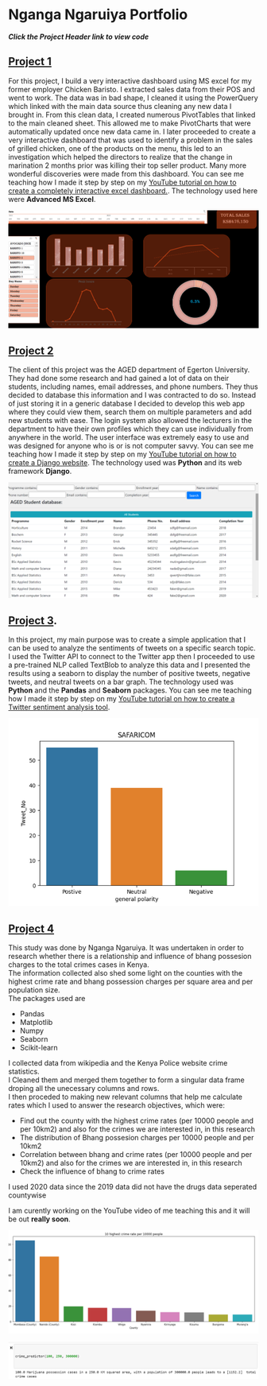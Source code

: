 # Nganga Ngaruiya Portfolio

***Click the Project Header link to view code***

## [Project 1](https://www.youtube.com/watch?v=oCIJqtOqkC8&list=PLjYn2orKlXao0Md4v8fdI1jtU_qiZbOSM)
For this project, I build a very interactive dashboard using MS excel for my former employer Chicken Baristo. I extracted sales data from their POS and went to work. The data was in bad shape, I cleaned it using the PowerQuery which linked with the main data source thus cleaning any new data I brought in. From this clean data, I created numerous PivotTables that linked to the main cleaned sheet. This allowed me to make PivotCharts that were automatically updated once new data came in. I later proceeded to create a very interactive dashboard that was used to identify a problem in the sales of grilled chicken, one of the products on the menu, this led to an investigation which helped the directors to realize that the change in marination 2 months prior was killing their top seller product. Many more wonderful discoveries were made from this dashboard. You can see me teaching how I made it step by step on my [YouTube tutorial on how to create a completely interactive excel dashboard.](https://www.youtube.com/watch?v=oCIJqtOqkC8&list=PLjYn2orKlXao0Md4v8fdI1jtU_qiZbOSM). The technology used here were **Advanced MS Excel**.      


![](https://github.com/NgangaNgaruiya001/ngangangaruiyaportfolio/blob/main/images/Screenshot%20(19).png)

## [Project 2](https://github.com/NgangaNgaruiya001/Adding-PostgreSQL-as-your-database)
The client of this project was the AGED department of Egerton University. They had done some research and had gained a lot of data on their students, including names, email addresses, and phone numbers. They thus decided to database this information and I was contracted to do so. Instead of just storing it in a generic database I decided to develop this web app where they could view them, search them on multiple parameters and add new students with ease. The login system also allowed the lecturers in the department to have their own profiles which they can use individually from anywhere in the world. The user interface was extremely easy to use and was designed for anyone who is or is not computer savvy. You can see me teaching how I made it step by step on my [YouTube tutorial on how to create a Django website](https://www.youtube.com/watch?v=_RO3IjgcEBI&list=PLjYn2orKlXaqLw3U8RecBtz-FMckbwb1y). The technology used was **Python** and its web framework **Django**.   

![](https://github.com/NgangaNgaruiya001/ngangangaruiyaportfolio/blob/main/images/Screenshot%20(20).png)

## [Project 3](https://github.com/NgangaNgaruiya001/sentiment_tool).
In this project, my main purpose was to create a simple application that I can be used to analyze the sentiments of tweets on a specific search topic. I used the Twitter API to connect to the Twitter app then I proceeded to use a pre-trained NLP called TextBlob to analyze this data and I presented the results using a seaborn to display the number of positive tweets, negative tweets, and neutral tweets on a bar graph. The technology used was **Python** and the **Pandas** and **Seaborn** packages. You can see me teaching how I made it step by step on my [YouTube tutorial on how to create a Twitter sentiment analysis tool](https://www.youtube.com/watch?v=Srqs-vbTSXg&t=229s&ab_channel=LearnwithNgangaNgaruiya).   

![](https://github.com/NgangaNgaruiya001/ngangangaruiyaportfolio/blob/main/images/Safaricom.png)

## [Project 4](https://github.com/NgangaNgaruiya001/crimevsbhangEDA)
This study was done by Nganga Ngaruiya. It was undertaken in order to research whether there is a relationship and influence of bhang possesion charges to the total crimes cases in Kenya.       
The information collected also shed some light on the counties with the highest crime rate and bhang possession charges per square area and per population size.    
The packages used are
- Pandas
- Matplotlib
- Numpy
- Seaborn
- Scikit-learn


I collected data from wikipedia and the Kenya Police website crime statistics.    
I Cleaned them and merged them together to form a singular data frame droping all the unecessary columns and rows.   
I then proceded to making new relevant columns that help me calculate rates which I used to answer the research objectives, which were:
- Find out the county with the highest crime rates (per 10000 people and per 10km2) and also for the crimes we are interested in, in this research
- The distribution of Bhang possesion charges per 10000 people and per 10km2
- Correlation between bhang and crime rates (per 10000 people and per 10km2) and also for the crimes we are interested in, in this research
- Check the influence of bhang to crime rates

I used 2020 data since the 2019 data did not have the drugs data seperated countywise

I am curently working on the YouTube video of me teaching this and it will be out **really soon**.    


![](https://github.com/NgangaNgaruiya001/ngangangaruiyaportfolio/blob/main/images/Screenshot%20(21).png)      


![](https://github.com/NgangaNgaruiya001/ngangangaruiyaportfolio/blob/main/images/Screenshot%20(24).png)



